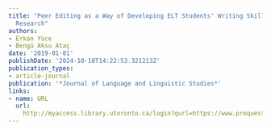 ```yaml
---
title: "Peer Editing as a Way of Developing ELT Students' Writing Skills: An Action
  Research"
authors:
- Erkan Yüce
- Bengü Aksu Ataç
date: '2019-01-01'
publishDate: '2024-10-10T14:22:53.321213Z'
publication_types:
- article-journal
publication: '*Journal of Language and Linguistic Studies*'
links:
- name: URL
  url: 
    http://myaccess.library.utoronto.ca/login?qurl=https://www.proquest.com/docview/2396849295?accountid=14771&bdid=38382&_bd=NY8Ql%2FUu4ya0Sltvtjw9NqkMH%2Bk%3D
---
```

